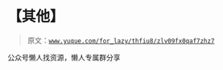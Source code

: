 # 【其他】

> 原文：[`www.yuque.com/for_lazy/thfiu8/zlv09fx0qaf7zhz7`](https://www.yuque.com/for_lazy/thfiu8/zlv09fx0qaf7zhz7)



公众号懒人找资源，懒人专属群分享